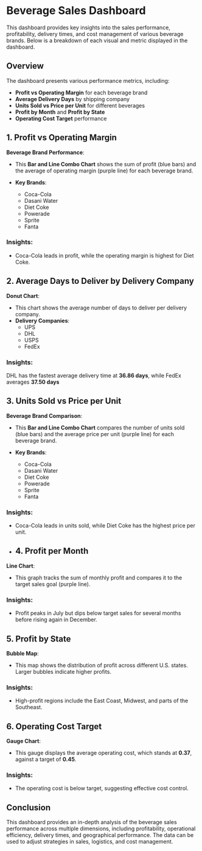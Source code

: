 # Beverage Sales Dashboard
This dashboard provides key insights into the sales performance, profitability, delivery times, and cost management of various beverage brands. Below is a breakdown of each visual and metric displayed in the dashboard.

## Overview
The dashboard presents various performance metrics, including:

- **Profit vs Operating Margin** for each beverage brand
- **Average Delivery Days** by shipping company
- **Units Sold vs Price per Unit** for different beverages
- **Profit by Month** and **Profit by State**
- **Operating Cost Target** performance
## 1. Profit vs Operating Margin
**Beverage Brand Performance**:

- This **Bar and Line Combo Chart** shows the sum of profit (blue bars) and the average of operating margin (purple line) for each beverage brand.

- **Key Brands**:

    - Coca-Cola
    - Dasani Water
    - Diet Coke
    - Powerade
    - Sprite
    - Fanta
### Insights:
- Coca-Cola leads in profit, while the operating margin is highest for Diet Coke.
## 2. Average Days to Deliver by Delivery Company
**Donut Chart**:

- This chart shows the average number of days to deliver per delivery company.
- **Delivery Companies**:
    - UPS
    - DHL
    - USPS
    - FedEx
### Insights:
DHL has the fastest average delivery time at **36.86 days**, while FedEx averages **37.50 days**
## 3. Units Sold vs Price per Unit
**Beverage Brand Comparison**:

- This **Bar and Line Combo Chart** compares the number of units sold (blue bars) and the average price per unit (purple line) for each beverage brand.

- **Key Brands**:

    - Coca-Cola
    - Dasani Water
    - Diet Coke
    - Powerade
    - Sprite
    - Fanta
### Insights:
- Coca-Cola leads in units sold, while Diet Coke has the highest price per unit.
- ## 4. Profit per Month
**Line Chart**:

- This graph tracks the sum of monthly profit and compares it to the target sales goal (purple line).
### Insights:
- Profit peaks in July but dips below target sales for several months before rising again in December.
## 5. Profit by State
**Bubble Map**:

- This map shows the distribution of profit across different U.S. states. Larger bubbles indicate higher profits.
### Insights:
- High-profit regions include the East Coast, Midwest, and parts of the Southeast.
## 6. Operating Cost Target
**Gauge Chart**:

- This gauge displays the average operating cost, which stands at **0.37**, against a target of **0.45**.
### Insights:
- The operating cost is below target, suggesting effective cost control.
## Conclusion
This dashboard provides an in-depth analysis of the beverage sales performance across multiple dimensions, including profitability, operational efficiency, delivery times, and geographical performance. The data can be used to adjust strategies in sales, logistics, and cost management.
